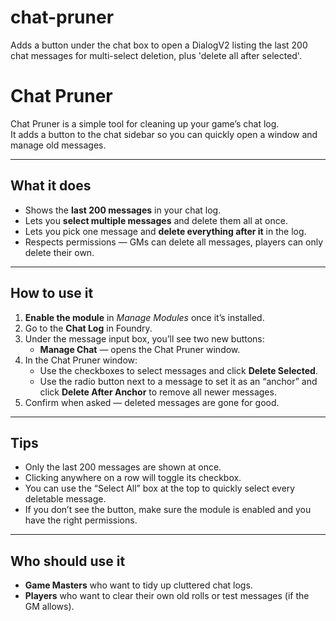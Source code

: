# chat-pruner
Adds a button under the chat box to open a DialogV2 listing the last 200 chat messages for multi-select deletion, plus 'delete all after selected'.
# Chat Pruner

Chat Pruner is a simple tool for cleaning up your game’s chat log.  
It adds a button to the chat sidebar so you can quickly open a window and manage old messages.

---

## What it does

- Shows the **last 200 messages** in your chat log.  
- Lets you **select multiple messages** and delete them all at once.  
- Lets you pick one message and **delete everything after it** in the log.  
- Respects permissions — GMs can delete all messages, players can only delete their own.

---

## How to use it

1. **Enable the module** in *Manage Modules* once it’s installed.  
2. Go to the **Chat Log** in Foundry.  
3. Under the message input box, you’ll see two new buttons:  
   - **Manage Chat** — opens the Chat Pruner window.
4. In the Chat Pruner window:  
   - Use the checkboxes to select messages and click **Delete Selected**.  
   - Use the radio button next to a message to set it as an “anchor” and click **Delete After Anchor** to remove all newer messages.  
5. Confirm when asked — deleted messages are gone for good.

---

## Tips

- Only the last 200 messages are shown at once.  
- Clicking anywhere on a row will toggle its checkbox.  
- You can use the “Select All” box at the top to quickly select every deletable message.  
- If you don’t see the button, make sure the module is enabled and you have the right permissions.

---

## Who should use it

- **Game Masters** who want to tidy up cluttered chat logs.  
- **Players** who want to clear their own old rolls or test messages (if the GM allows).
